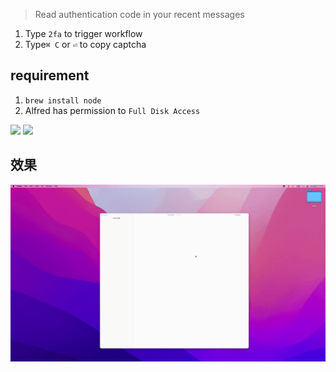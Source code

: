 > Read authentication code in your recent messages

1. Type `2fa` to trigger workflow
2. Type`⌘ C` or `⏎` to copy captcha

## requirement

1. `brew install node`
2. Alfred has permission to `Full Disk Access`


![](https://img.shields.io/badge/version-v0.4-green?style=for-the-badge)
[![](https://img.shields.io/badge/download-click-blue?style=for-the-badge)](./2FA-Read%20Code.alfredworkflow)



<!-- more -->

## 效果
![](./screenshot.gif)
